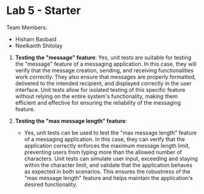 # Lab 5 - Starter
Team Members: 
* Hisham Baobaid
* Neelkanth Shitolay

1. **Testing the "message" feature**:
Yes, unit tests are suitable for testing the "message" feature of a messaging application. In this case, they will verify that the message creation, sending, and receiving functionalities work correctly. They also ensure that messages are properly formatted, delivered to the intended recipient, and displayed correctly in the user interface. Unit tests allow for isolated testing of this specific feature without relying on the entire system's functionality, making them efficient and effective for ensuring the reliability of the messaging feature.

2. **Testing the "max message length" feature**:
   - Yes, unit tests can be used to test the "max message length" feature of a messaging application. In this case, they can verify that the application correctly enforces the maximum message length limit, preventing users from typing more than the allowed number of characters. Unit tests can simulate user input, exceeding and staying within the character limit, and validate that the application behaves as expected in both scenarios. This ensures the robustness of the "max message length" feature and helps maintain the application's desired functionality.

